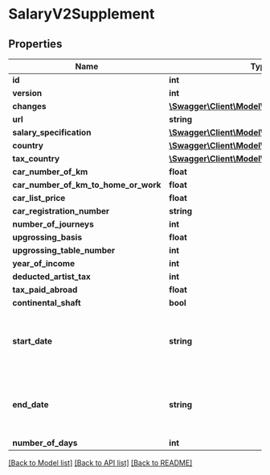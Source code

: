 # SalaryV2Supplement

## Properties
Name | Type | Description | Notes
------------ | ------------- | ------------- | -------------
**id** | **int** |  | [optional] 
**version** | **int** |  | [optional] 
**changes** | [**\Swagger\Client\Model\Change[]**](Change.md) |  | [optional] 
**url** | **string** |  | [optional] 
**salary_specification** | [**\Swagger\Client\Model\SalaryV2Specification**](SalaryV2Specification.md) |  | [optional] 
**country** | [**\Swagger\Client\Model\Country**](Country.md) |  | [optional] 
**tax_country** | [**\Swagger\Client\Model\Country**](Country.md) |  | [optional] 
**car_number_of_km** | **float** |  | [optional] 
**car_number_of_km_to_home_or_work** | **float** |  | [optional] 
**car_list_price** | **float** |  | [optional] 
**car_registration_number** | **string** |  | [optional] 
**number_of_journeys** | **int** |  | [optional] 
**upgrossing_basis** | **float** |  | [optional] 
**upgrossing_table_number** | **int** |  | [optional] 
**year_of_income** | **int** |  | [optional] 
**deducted_artist_tax** | **int** |  | [optional] 
**tax_paid_abroad** | **float** |  | [optional] 
**continental_shaft** | **bool** |  | [optional] 
**start_date** | **string** | start date, currently only for Norwegian Continental Shaft | [optional] 
**end_date** | **string** | end date, currently only for Norwegian Continental Shaft | [optional] 
**number_of_days** | **int** |  | [optional] 

[[Back to Model list]](../README.md#documentation-for-models) [[Back to API list]](../README.md#documentation-for-api-endpoints) [[Back to README]](../README.md)


